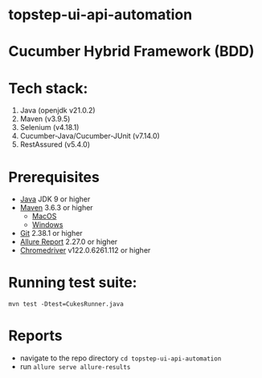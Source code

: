 # topstep-ui-api-automation
# Cucumber Hybrid Framework (BDD)

# Tech stack:
1. Java (openjdk v21.0.2)
2. Maven (v3.9.5)
3. Selenium (v4.18.1)
4. Cucumber-Java/Cucumber-JUnit (v7.14.0)
5. RestAssured (v5.4.0)


# Prerequisites

- [Java](https://www.java.com/en/download/help/download_options.html) JDK 9 or higher
- [Maven](https://maven.apache.org/install.html) 3.6.3 or higher 
  - [MacOS](https://www.baeldung.com/install-maven-on-windows-linux-mac)
  - [Windows](https://www.digitalocean.com/community/tutorials/install-maven-mac-os)
- [Git](https://git-scm.com/book/en/v2/Getting-Started-Installing-Git) 2.38.1 or higher
- [Allure Report](https://allurereport.org/docs/gettingstarted-installation/) 2.27.0 or higher
- [Chromedriver](https://googlechromelabs.github.io/chrome-for-testing/) v122.0.6261.112 or higher

  

# Running test suite:
`mvn test -Dtest=CukesRunner.java`

# Reports
- navigate to the repo directory `cd topstep-ui-api-automation`
- run `allure serve allure-results` 

